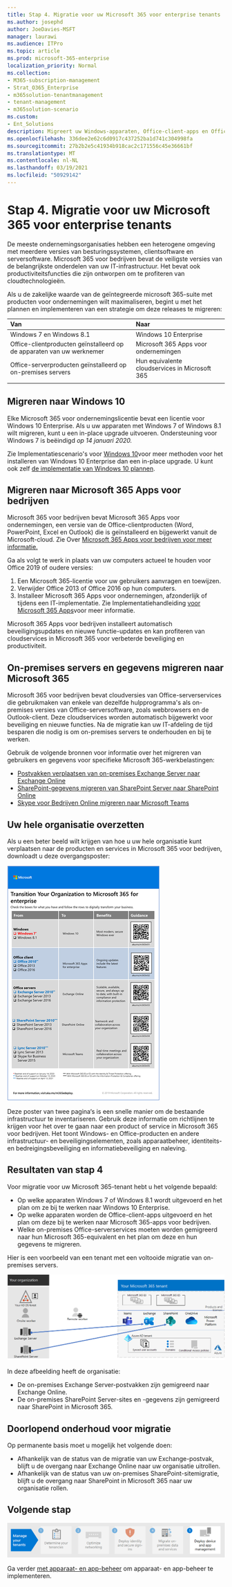 ```yaml
---
title: Stap 4. Migratie voor uw Microsoft 365 voor enterprise tenants
ms.author: josephd
author: JoeDavies-MSFT
manager: laurawi
ms.audience: ITPro
ms.topic: article
ms.prod: microsoft-365-enterprise
localization_priority: Normal
ms.collection:
- M365-subscription-management
- Strat_O365_Enterprise
- m365solution-tenantmanagement
- tenant-management
- m365solution-scenario
ms.custom:
- Ent_Solutions
description: Migreert uw Windows-apparaten, Office-client-apps en Office-servers voor uw Microsoft 365-tenants.
ms.openlocfilehash: 336dee2e62c6d0917c437252ba1d741c304998fa
ms.sourcegitcommit: 27b2b2e5c41934b918cac2c171556c45e36661bf
ms.translationtype: MT
ms.contentlocale: nl-NL
ms.lasthandoff: 03/19/2021
ms.locfileid: "50929142"
---
```

# <a name="step-4-migration-for-your-microsoft-365-for-enterprise-tenants"></a>Stap 4. Migratie voor uw Microsoft 365 voor enterprise tenants

De meeste ondernemingsorganisaties hebben een heterogene omgeving met meerdere versies van besturingssystemen, clientsoftware en serversoftware. Microsoft 365 voor bedrijven bevat de veiligste versies van de belangrijkste onderdelen van uw IT-infrastructuur. Het bevat ook productiviteitsfuncties die zijn ontworpen om te profiteren van cloudtechnologieën.

Als u de zakelijke waarde van de geïntegreerde microsoft 365-suite met producten voor ondernemingen wilt maximaliseren, begint u met het plannen en implementeren van een strategie om deze releases te migreren:

| Van | Naar |
|:-------|:-----|
| Windows 7 en Windows 8.1 | Windows 10 Enterprise |
| Office-clientproducten geïnstalleerd op de apparaten van uw werknemer | Microsoft 365 Apps voor ondernemingen |
| Office-serverproducten geïnstalleerd op on-premises servers | Hun equivalente cloudservices in Microsoft 365 |
|  |  |

## <a name="migrating-to-windows-10"></a>Migreren naar Windows 10

Elke Microsoft 365 voor ondernemingslicentie bevat een licentie voor Windows 10 Enterprise. Als u uw apparaten met Windows 7 of Windows 8.1 wilt migreren, kunt u een in-place upgrade uitvoeren. Ondersteuning voor Windows 7 is beëindigd *op 14 januari 2020.* 

Zie Implementatiescenario's voor [Windows 10](/windows/deployment/windows-10-deployment-scenarios)voor meer methoden voor het installeren van Windows 10 Enterprise dan een in-place upgrade. U kunt ook zelf [de implementatie van Windows 10 plannen](/windows/deployment/planning/).

## <a name="migrating-to-microsoft-365-apps-for-enterprise"></a>Migreren naar Microsoft 365 Apps voor bedrijven

Microsoft 365 voor bedrijven bevat Microsoft 365 Apps voor ondernemingen, een versie van de Office-clientproducten (Word, PowerPoint, Excel en Outlook) die is geïnstalleerd en bijgewerkt vanuit de Microsoft-cloud. Zie Over [Microsoft 365 Apps voor bedrijven voor meer informatie.](/deployoffice/about-microsoft-365-apps)

Ga als volgt te werk in plaats van uw computers actueel te houden voor Office 2019 of oudere versies:

1. Een Microsoft 365-licentie voor uw gebruikers aanvragen en toewijzen.
2. Verwijder Office 2013 of Office 2016 op hun computers.
3. Installeer Microsoft 365 Apps voor ondernemingen, afzonderlijk of tijdens een IT-implementatie. Zie Implementatiehandleiding [voor Microsoft 365 Apps](/deployoffice/deployment-guide-microsoft-365-apps)voor meer informatie.

Microsoft 365 Apps voor bedrijven installeert automatisch beveiligingsupdates en nieuwe functie-updates en kan profiteren van cloudservices in Microsoft 365 voor verbeterde beveiliging en productiviteit.

## <a name="migrating-on-premises-servers-and-data-to-microsoft-365"></a>On-premises servers en gegevens migreren naar Microsoft 365

Microsoft 365 voor bedrijven bevat cloudversies van Office-serverservices die gebruikmaken van enkele van dezelfde hulpprogramma's als on-premises versies van Office-serversoftware, zoals webbrowsers en de Outlook-client. Deze cloudservices worden automatisch bijgewerkt voor beveiliging en nieuwe functies. Na de migratie kan uw IT-afdeling de tijd besparen die nodig is om on-premises servers te onderhouden en bij te werken.

Gebruik de volgende bronnen voor informatie over het migreren van gebruikers en gegevens voor specifieke Microsoft 365-werkbelastingen:

- [Postvakken verplaatsen van on-premises Exchange Server naar Exchange Online](/exchange/hybrid-deployment/move-mailboxes)
- [SharePoint-gegevens migreren van SharePoint Server naar SharePoint Online](/sharepointmigration/migrate-to-sharepoint-online)
- [Skype voor Bedrijven Online migreren naar Microsoft Teams](/microsoftteams/migration-interop-guidance-for-teams-with-skype)

## <a name="transition-your-entire-organization"></a>Uw hele organisatie overzetten

Als u een beter beeld wilt krijgen van hoe u uw hele organisatie kunt verplaatsen naar de producten en services in Microsoft 365 voor bedrijven, downloadt u deze overgangsposter:

[![Afbeelding met de poster Overgang naar Microsoft 365.](../media/microsoft-365-overview/transition-org-to-m365.png)](https://download.microsoft.com/download/2/c/7/2c7bcc04-aae3-4604-9707-1ffff66b9851/transition-org-to-m365.pdf)

Deze poster van twee pagina‘s is een snelle manier om de bestaande infrastructuur te inventariseren. Gebruik deze informatie om richtlijnen te krijgen voor het over te gaan naar een product of service in Microsoft 365 voor bedrijven. Het toont Windows- en Office-producten en andere infrastructuur- en beveiligingselementen, zoals apparaatbeheer, identiteits- en bedreigingsbeveiliging en informatiebeveiliging en naleving.

## <a name="results-of-step-4"></a>Resultaten van stap 4

Voor migratie voor uw Microsoft 365-tenant hebt u het volgende bepaald:

- Op welke apparaten Windows 7 of Windows 8.1 wordt uitgevoerd en het plan om ze bij te werken naar Windows 10 Enterprise.
- Op welke apparaten worden de Office-client-apps uitgevoerd en het plan om deze bij te werken naar Microsoft 365-apps voor bedrijven.
- Welke on-premises Office-serverservices moeten worden gemigreerd naar hun Microsoft 365-equivalent en het plan om deze en hun gegevens te migreren.

Hier is een voorbeeld van een tenant met een voltooide migratie van on-premises servers.

![Voorbeeld van een tenant met een voltooide migratie van on-premises servers](../media/tenant-management-overview/tenant-management-tenant-build-step4.png)

In deze afbeelding heeft de organisatie:

- De on-premises Exchange Server-postvakken zijn gemigreerd naar Exchange Online.
- De on-premises SharePoint Server-sites en -gegevens zijn gemigreerd naar SharePoint in Microsoft 365.

## <a name="ongoing-maintenance-for-migration"></a>Doorlopend onderhoud voor migratie

Op permanente basis moet u mogelijk het volgende doen:

- Afhankelijk van de status van de migratie van uw Exchange-postvak, blijft u de overgang naar Exchange Online naar uw organisatie uitrollen.
- Afhankelijk van de status van uw on-premises SharePoint-sitemigratie, blijft u de overgang naar SharePoint in Microsoft 365 naar uw organisatie rollen.

## <a name="next-step"></a>Volgende stap

[![Stap 5. Apparaat- en app-beheer implementeren](../media/tenant-management-overview/tenant-management-step-grid-device-mgmt.png)](tenant-management-device-management.md)

Ga verder [met apparaat- en app-beheer](tenant-management-device-management.md) om apparaat- en app-beheer te implementeren.